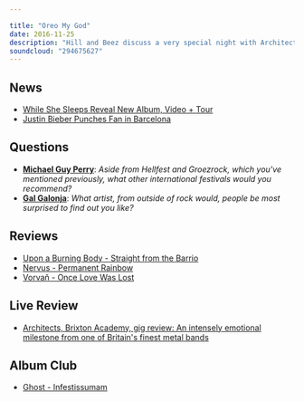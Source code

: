 ```yaml
---

title: "Oreo My God"
date: 2016-11-25
description: "Hill and Beez discuss a very special night with Architects at Brixton Academy, there's chat on the new albums from Upon A Burning Body, Nervus and Vorvan, chat on the new tune from While She Sleeps, international festivals and our Album Club is on Ghost's Infestissumam."
soundcloud: "294675627"
---
```


## News

- [While She Sleeps Reveal New Album, Video + Tour](http://www.rocksound.tv/news/read/while-she-sleeps-reveal-new-album-video-tour)
- [Justin Bieber Punches Fan in Barcelona](https://www.youtube.com/watch?v=GS_ywxv3uzI)


## Questions

- **[Michael Guy Perry](https://www.facebook.com/thatsnotmetalpodcast/photos/a.1814755825417620.1073741828.1814737015419501/1999383996954801/?type=3&comment_id=1999426330283901&comment_tracking=%7B%22tn%22%3A%22R9%22%7D)**: *Aside from Hellfest and Groezrock, which you've mentioned previously, what other international festivals would you recommend?*
- **[Gal Galonja](https://www.facebook.com/thatsnotmetalpodcast/photos/a.1814755825417620.1073741828.1814737015419501/1999383996954801/?type=3&comment_id=1999388080287726&comment_tracking=%7B%22tn%22%3A%22R9%22%7D)**: *What artist, from outside of rock would, people be most surprised to find out you like?*


## Reviews

- [Upon a Burning Body - Straight from the Barrio](https://itunes.apple.com/gb/album/straight-from-the-barrio/id1152480555)
- [Nervus - Permanent Rainbow](https://itunes.apple.com/gb/album/permanent-rainbow/id1174287952)
- [Vorvaň - Once Love Was Lost](https://itunes.apple.com/gb/album/once-love-was-lost/id1161873953)


## Live Review

- [Architects, Brixton Academy, gig review: An intensely emotional milestone from one of Britain's finest metal bands](http://www.independent.co.uk/arts-entertainment/music/reviews/architects-brixton-academy-review-metal-tom-searle-sam-carter-a7428446.html)


## Album Club

- [Ghost - Infestissumam](https://itunes.apple.com/gb/album/infestissumam/id626164305)
